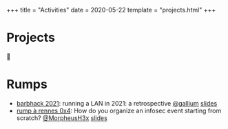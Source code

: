 +++
title = "Activities"
date = 2020-05-22
template = "projects.html"
+++
# Projects
🫙
# Rumps
- [barbhack 2021](https://www.barbhack.fr/en/): running a LAN in 2021: a retrospective [@gallium](https://darkgallium.github.io) [slides](https://darkgallium.github.io/rump-barbhack-2021/#/)
- [rump à rennes 0x4](https://securinsa.fr): How do you organize an infosec event starting from scratch? [@MorpheusH3x](https://blog.justmissingleg.re) [slides](https://blog.justmissingleg.re/pdf/RaR-0x3-How-to-organize-an-infosec-event-starting-from-scratch.pdf)

